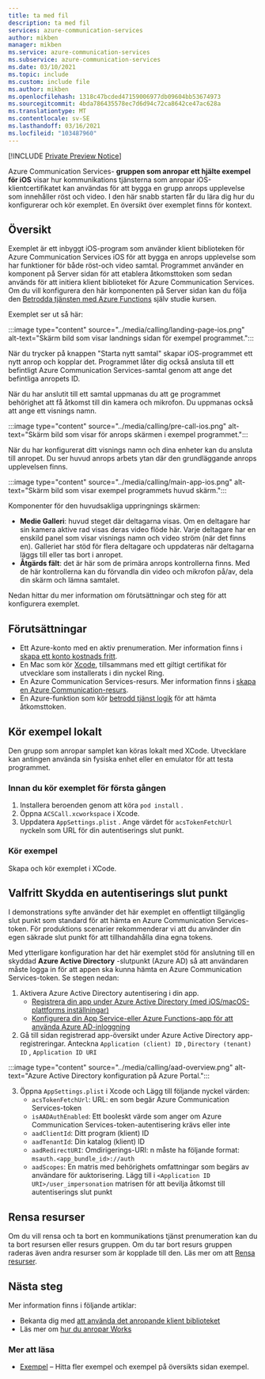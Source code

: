 ```yaml
---
title: ta med fil
description: ta med fil
services: azure-communication-services
author: mikben
manager: mikben
ms.service: azure-communication-services
ms.subservice: azure-communication-services
ms.date: 03/10/2021
ms.topic: include
ms.custom: include file
ms.author: mikben
ms.openlocfilehash: 1318c47bcded47159006977db09604bb53674973
ms.sourcegitcommit: 4bda786435578ec7d6d94c72ca8642ce47ac628a
ms.translationtype: MT
ms.contentlocale: sv-SE
ms.lasthandoff: 03/16/2021
ms.locfileid: "103487960"
---
```

[!INCLUDE [Private Preview Notice](../../includes/private-preview-include.md)]

Azure Communication Services- **gruppen som anropar ett hjälte exempel för iOS** visar hur kommunikations tjänsterna som anropar iOS-klientcertifikatet kan användas för att bygga en grupp anrops upplevelse som innehåller röst och video. I den här snabb starten får du lära dig hur du konfigurerar och kör exemplet. En översikt över exemplet finns för kontext.

## <a name="overview"></a>Översikt

Exemplet är ett inbyggt iOS-program som använder klient biblioteken för Azure Communication Services iOS för att bygga en anrops upplevelse som har funktioner för både röst-och video samtal. Programmet använder en komponent på Server sidan för att etablera åtkomsttoken som sedan används för att initiera klient biblioteket för Azure Communication Services. Om du vill konfigurera den här komponenten på Server sidan kan du följa den [Betrodda tjänsten med Azure Functions](../../tutorials/trusted-service-tutorial.md) själv studie kursen.

Exemplet ser ut så här:

:::image type="content" source="../media/calling/landing-page-ios.png" alt-text="Skärm bild som visar landnings sidan för exempel programmet.":::

När du trycker på knappen "Starta nytt samtal" skapar iOS-programmet ett nytt anrop och kopplar det. Programmet låter dig också ansluta till ett befintligt Azure Communication Services-samtal genom att ange det befintliga anropets ID.

När du har anslutit till ett samtal uppmanas du att ge programmet behörighet att få åtkomst till din kamera och mikrofon. Du uppmanas också att ange ett visnings namn.

:::image type="content" source="../media/calling/pre-call-ios.png" alt-text="Skärm bild som visar för anrops skärmen i exempel programmet.":::

När du har konfigurerat ditt visnings namn och dina enheter kan du ansluta till anropet. Du ser huvud anrops arbets ytan där den grundläggande anrops upplevelsen finns.

:::image type="content" source="../media/calling/main-app-ios.png" alt-text="Skärm bild som visar exempel programmets huvud skärm.":::

Komponenter för den huvudsakliga uppringnings skärmen:

- **Medie Galleri**: huvud steget där deltagarna visas. Om en deltagare har sin kamera aktive rad visas deras video flöde här. Varje deltagare har en enskild panel som visar visnings namn och video ström (när det finns en). Galleriet har stöd för flera deltagare och uppdateras när deltagarna läggs till eller tas bort i anropet.
- **Åtgärds fält**: det är här som de primära anrops kontrollerna finns. Med de här kontrollerna kan du förvandla din video och mikrofon på/av, dela din skärm och lämna samtalet.

Nedan hittar du mer information om förutsättningar och steg för att konfigurera exemplet.

## <a name="prerequisites"></a>Förutsättningar

- Ett Azure-konto med en aktiv prenumeration. Mer information finns i [skapa ett konto kostnads fritt](https://azure.microsoft.com/free/?WT.mc_id=A261C142F).
- En Mac som kör [Xcode](https://go.microsoft.com/fwLink/p/?LinkID=266532), tillsammans med ett giltigt certifikat för utvecklare som installerats i din nyckel Ring.
- En Azure Communication Services-resurs. Mer information finns i [skapa en Azure Communication-resurs](../../quickstarts/create-communication-resource.md).
- En Azure-funktion som kör [betrodd tjänst logik](../../tutorials/trusted-service-tutorial.md) för att hämta åtkomsttoken.

## <a name="running-sample-locally"></a>Kör exempel lokalt

Den grupp som anropar samplet kan köras lokalt med XCode. Utvecklare kan antingen använda sin fysiska enhet eller en emulator för att testa programmet.

### <a name="before-running-the-sample-for-the-first-time"></a>Innan du kör exemplet för första gången

1. Installera beroenden genom att köra `pod install` .
2. Öppna `ACSCall.xcworkspace` i Xcode.
3. Uppdatera `AppSettings.plist` . Ange värdet för `acsTokenFetchUrl` nyckeln som URL för din autentiserings slut punkt.

### <a name="run-sample"></a>Kör exempel

Skapa och kör exemplet i XCode.

## <a name="optional-securing-an-authentication-endpoint"></a>Valfritt Skydda en autentiserings slut punkt

I demonstrations syfte använder det här exemplet en offentligt tillgänglig slut punkt som standard för att hämta en Azure Communication Services-token. För produktions scenarier rekommenderar vi att du använder din egen säkrade slut punkt för att tillhandahålla dina egna tokens.

Med ytterligare konfiguration har det här exemplet stöd för anslutning till en skyddad **Azure Active Directory** -slutpunkt (Azure AD) så att användaren måste logga in för att appen ska kunna hämta en Azure Communication Services-token. Se stegen nedan:

1. Aktivera Azure Active Directory autentisering i din app.  
   - [Registrera din app under Azure Active Directory (med iOS/macOS-plattforms inställningar)](../../../active-directory/develop/tutorial-v2-ios.md) 
    - [Konfigurera din App Service-eller Azure Functions-app för att använda Azure AD-inloggning](../../../app-service/configure-authentication-provider-aad.md)
2. Gå till sidan registrerad app-översikt under Azure Active Directory app-registreringar. Anteckna `Application (client) ID` , `Directory (tenant) ID` , `Application ID URI`

:::image type="content" source="../media/calling/aad-overview.png" alt-text="Azure Active Directory konfiguration på Azure Portal.":::

3. Öppna `AppSettings.plist` i Xcode och Lägg till följande nyckel värden:
   - `acsTokenFetchUrl`: URL: en som begär Azure Communication Services-token 
   - `isAADAuthEnabled`: Ett booleskt värde som anger om Azure Communication Services-token-autentisering krävs eller inte
   - `aadClientId`: Ditt program (klient) ID
   - `aadTenantId`: Din katalog (klient) ID
   - `aadRedirectURI`: Omdirigerings-URI: n måste ha följande format: `msauth.<app_bundle_id>://auth`
   - `aadScopes`: En matris med behörighets omfattningar som begärs av användare för auktorisering. Lägg till i `<Application ID URI>/user_impersonation` matrisen för att bevilja åtkomst till autentiserings slut punkt

## <a name="clean-up-resources"></a>Rensa resurser

Om du vill rensa och ta bort en kommunikations tjänst prenumeration kan du ta bort resursen eller resurs gruppen. Om du tar bort resurs gruppen raderas även andra resurser som är kopplade till den. Läs mer om att [Rensa resurser](../../quickstarts/create-communication-resource.md#clean-up-resources).

## <a name="next-steps"></a>Nästa steg

Mer information finns i följande artiklar:

- Bekanta dig med [att använda det anropande klient biblioteket](../../quickstarts/voice-video-calling/calling-client-samples.md)
- Läs mer om [hur du anropar Works](../../concepts/voice-video-calling/about-call-types.md)

### <a name="additional-reading"></a>Mer att läsa

- [Exempel](./../overview.md) – Hitta fler exempel och exempel på översikts sidan exempel.